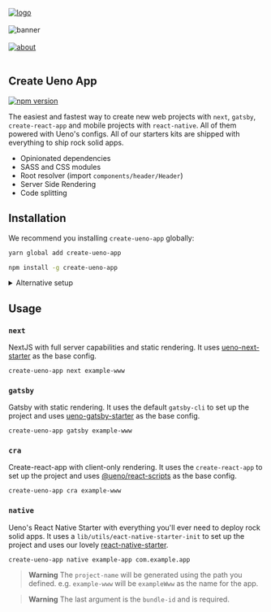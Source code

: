 [![logo](https://user-images.githubusercontent.com/937328/51313595-d7f90e80-1a45-11e9-8375-a94f03e52fc6.png)](https://ueno.co/?utm_source=github&utm_campaign=create-ueno-app)
<br /><br />
![banner](https://user-images.githubusercontent.com/937328/51313594-d7f90e80-1a45-11e9-8d25-28583da916fa.png)
<br /><br />
[![about](https://user-images.githubusercontent.com/937328/51540139-999c8e80-1e4d-11e9-866d-284657a34744.png)](https://ueno.co/contact/?utm_source=github&utm_campaign=create-ueno-app)
<br /><br />

## Create Ueno App

[![npm version](https://badge.fury.io/js/create-ueno-app.svg)](https://badge.fury.io/js/create-ueno-app)

The easiest and fastest way to create new web projects with `next`, `gatsby`, `create-react-app` and mobile projects with `react-native`. All of them powered with Ueno's configs. All of our starters kits are shipped with everything to ship rock solid apps.

- Opinionated dependencies
- SASS and CSS modules
- Root resolver (import `components/header/Header`)
- Server Side Rendering
- Code splitting

## Installation

We recommend you installing `create-ueno-app` globally:

```bash
yarn global add create-ueno-app
```

```bash
npm install -g create-ueno-app
```

<details>
  <summary>Alternative setup</summary>

  If you are using `yarn`:

  ```bash
  yarn create ueno-app <stack> <project-name>
  ```

  If you are using `npm`:

  ```bash
  npx create-ueno-app <stack> <project-name>
  ```
</details>

## Usage

### `next`

NextJS with full server capabilities and static rendering. It uses [ueno-next-starter](https://github.com/ueno-llc/ueno-next-starter) as the base config.

```bash
create-ueno-app next example-www
````

### `gatsby`

Gatsby with static rendering. It uses the default `gatsby-cli` to set up the project and uses [ueno-gatsby-starter](https://github.com/ueno-llc/ueno-gatsby-starter) as the base config.

```bash
create-ueno-app gatsby example-www
````

### `cra`

Create-react-app with client-only rendering. It uses the `create-react-app` to set up the project and uses [@ueno/react-scripts](https://github.com/ueno-llc/create-react-app) as the base config.

```bash
create-ueno-app cra example-www
````

### `native`

Ueno's React Native Starter with everything you'll ever need to deploy rock solid apps. It uses a `lib/utils/eact-native-starter-init` to set up the project and uses our lovely [react-native-starter](https://github.com/ueno-llc/react-native-starter).

```bash
create-ueno-app native example-app com.example.app
````

> **Warning** The `project-name` will be generated using the path you defined. e.g. `example-www` will be `exampleWww` as the name for the app.

> **Warning** The last argument is the `bundle-id` and is required.
